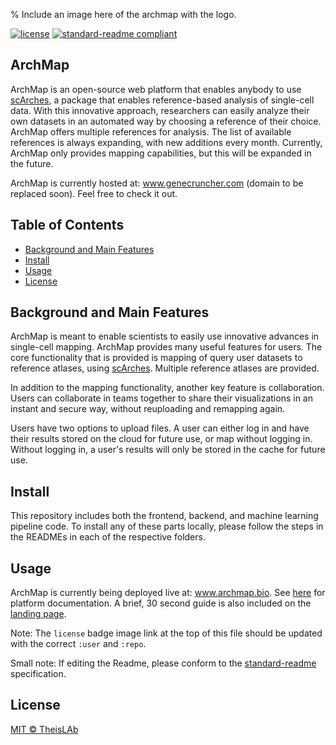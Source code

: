 
% Include an image here of the archmap with the logo. 

[![license](https://img.shields.io/github/license/:user/:repo.svg)](LICENSE)
[![standard-readme compliant](https://img.shields.io/badge/readme%20style-standard-brightgreen.svg?style=flat-square)](https://github.com/RichardLitt/standard-readme)

## ArchMap
ArchMap is an open-source web platform that enables anybody to use [scArches](https://github.com/theislab/scarches), a package that enables reference-based analysis of single-cell data. With this innovative approach, researchers can easily analyze their own datasets in an automated way by choosing a reference of their choice. ArchMap offers multiple references for analysis. The list of available references is always expanding, with new additions every month. 
Currently, ArchMap only provides mapping capabilities, but this will be expanded in the future. 


ArchMap is currently hosted at: www.genecruncher.com (domain to be replaced soon). Feel free to check it out. 

## Table of Contents

- [Background and Main Features](#background-and-main-features)
- [Install](#install)
- [Usage](#usage)
- [License](#license)

## Background and Main Features
ArchMap is meant to enable scientists to easily use innovative advances in single-cell mapping. 
ArchMap provides many useful features for users. The core functionality that is provided is mapping of query user datasets to reference atlases, using [scArches](https://github.com/theislab/scarches). Multiple reference atlases are provided.

In addition to the mapping functionality, another key feature is collaboration. Users can collaborate in teams together to share their visualizations in an instant and secure way, without reuploading and remapping again. 

Users have two options to upload files. A user can either log in and have their results stored on the cloud for future use, or map without logging in. Without logging in, a user's results will only be stored in the cache for future use.

## Install
This repository includes both the frontend, backend, and machine learning pipeline code. 
To install any of these parts locally, please follow the steps in the READMEs in each of the respective folders.

## Usage
ArchMap is currently being deployed live at: www.archmap.bio. See [here](https://genecruncher.readthedocs.io/en/latest/) for platform documentation. A brief, 30 second guide is also included on the [landing page](www.genecruncher.com).  

Note: The `license` badge image link at the top of this file should be updated with the correct `:user` and `:repo`.

Small note: If editing the Readme, please conform to the [standard-readme](https://github.com/RichardLitt/standard-readme) specification.

## License

[MIT © TheisLAb](../LICENSE)
